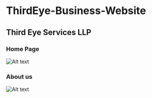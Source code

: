 # ThirdEye-Business-Website
## Third Eye Services LLP


### Home Page

![Alt text](https://i.postimg.cc/Jzq4wz34/Screenshot-2023-05-06-at-10-48-32-PM.png "Optional Title")


### About us

![Alt text][def]



[def]: https://i.postimg.cc/N0jGQvb8/Screenshot-2023-05-06-at-10-48-45-PM.png "Optional Title"